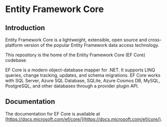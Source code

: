 # Entity Framework Core


## Introduction

Entity Framework Core is a lightweight, extensible, open source and cross-platform version of the popular Entity Framework data access technology.

This repository is the home of the Entity Framework Core (EF Core) codebase.

EF Core is a modern object-database mapper for .NET. It supports LINQ queries, change tracking, updates, and schema migrations. EF Core works with SQL Server, Azure SQL Database, SQLite, Azure Cosmos DB, MySQL, PostgreSQL, and other databases through a provider plugin API.

## Documentation

The documentation for EF Core is available at [https://docs.microsoft.com/ef/core/](https://docs.microsoft.com/ef/core/).

